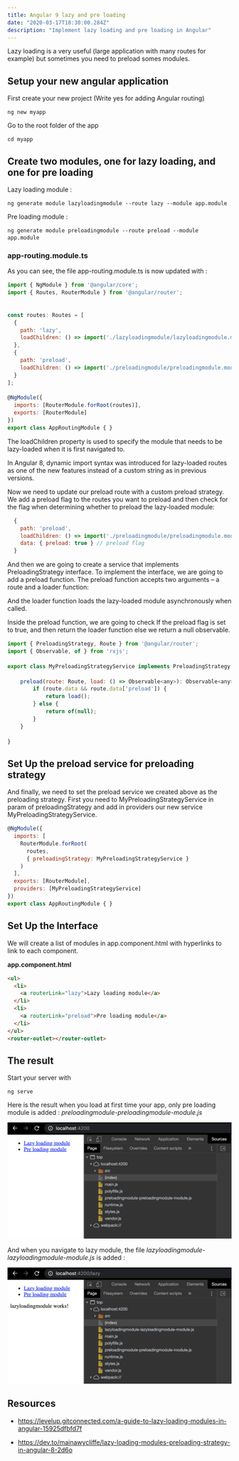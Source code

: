 ```yaml
---
title: Angular 9 lazy and pre loading
date: "2020-03-17T18:30:00.284Z"
description: "Implement lazy loading and pre loading in Angular"
---
```


Lazy loading is a very useful (large application with many routes for example) but sometimes you need to preload somes modules.

## Setup your new angular application

First create your new project (Write yes for adding Angular routing)
```
ng new myapp
```

Go to the root folder of the app

```
cd myapp
```

## Create two modules, one for lazy loading, and one for pre loading

Lazy loading module :

```
ng generate module lazyloadingmodule --route lazy --module app.module
```

Pre loading module :

```
ng generate module preloadingmodule --route preload --module app.module
```

### app-routing.module.ts

As you can see, the file app-routing.module.ts is now updated with :

```javascript
import { NgModule } from '@angular/core';
import { Routes, RouterModule } from '@angular/router';


const routes: Routes = [
  {
    path: 'lazy',
    loadChildren: () => import('./lazyloadingmodule/lazyloadingmodule.module').then(m => m.LazyloadingmoduleModule)
  },
  {
    path: 'preload',
    loadChildren: () => import('./preloadingmodule/preloadingmodule.module').then(m => m.PreloadingmoduleModule)
  }
];

@NgModule({
  imports: [RouterModule.forRoot(routes)],
  exports: [RouterModule]
})
export class AppRoutingModule { }
```

The loadChildren property is used to specify the module that needs to be lazy-loaded when it is first navigated to.

In Angular 8, dynamic import syntax was introduced for lazy-loaded routes as one of the new features instead of a custom string as in previous versions.

Now we need to update our preload route with a custom preload strategy.
We add a preload flag to the routes you want to preload and then check for the flag when determining whether to preload the lazy-loaded module:

```javascript
  {
    path: 'preload',
    loadChildren: () => import('./preloadingmodule/preloadingmodule.module').then(m => m.PreloadingmoduleModule),
    data: { preload: true } // preload flag
  }
```

And then we are going to create a service that implements PreloadingStrategy interface. To implement the interface, we are going to add a preload function. The preload function accepts two arguments – a route and a loader function:

And the loader function loads the lazy-loaded module asynchronously when called.

Inside the preload function, we are going to check If the preload flag is set to true, and then return the loader function else we return a null observable.

```javascript
import { PreloadingStrategy, Route } from '@angular/router';
import { Observable, of } from 'rxjs';

export class MyPreloadingStrategyService implements PreloadingStrategy {

    preload(route: Route, load: () => Observable<any>): Observable<any> {
        if (route.data && route.data['preload']) {
            return load();
        } else {
            return of(null);
        }
    }

}
```

## Set Up the preload service for preloading strategy

And finally, we need to set the preload service we created above as the preloading strategy. First you need to MyPreloadingStrategyService in param of preloadingStrategy and add in providers our new service MyPreloadingStrategyService.

```javascript
@NgModule({
  imports: [
    RouterModule.forRoot(
      routes,
      { preloadingStrategy: MyPreloadingStrategyService }
    )
  ],
  exports: [RouterModule],
  providers: [MyPreloadingStrategyService]
})
export class AppRoutingModule { }
```

## Set Up the Interface

We will create a list of modules in app.component.html with hyperlinks to link to each component.

**app.component.html**

```html
<ul>
  <li>
    <a routerLink="lazy">Lazy loading module</a>
  </li>
  <li>
    <a routerLink="preload">Pre loading module</a>
  </li>
</ul>
<router-outlet></router-outlet>
```


## The result 

Start your server with 

```
ng serve
```

Here is the result when you load at first time your app, only pre loading module is added :  *preloadingmodule-preloadingmodule-module.js*

![alt text][preloadingmodule]

[preloadingmodule]: pre-loading-module.png


And when you navigate to lazy module, the file *lazyloadingmodule-lazyloadingmodule-module.js* is added :

![alt text][lazyloadingmodule]

[lazyloadingmodule]: lazy-loading-module.png

## Resources

- https://levelup.gitconnected.com/a-guide-to-lazy-loading-modules-in-angular-15925dfbfd7f

- https://dev.to/mainawycliffe/lazy-loading-modules-preloading-strategy-in-angular-8-2d6o